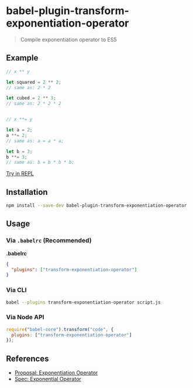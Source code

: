 # babel-plugin-transform-exponentiation-operator

> Compile exponentiation operator to ES5

## Example

```js
// x ** y

let squared = 2 ** 2;
// same as: 2 * 2

let cubed = 2 ** 3;
// same as: 2 * 2 * 2


// x **= y

let a = 2;
a **= 2;
// same as: a = a * a;

let b = 3;
b **= 3;
// same as: b = b * b * b;
```
[Try in REPL](http://babeljs.io/repl/#?evaluate=true&presets=es2015%2Cstage-0&code=%2F%2F%20x%20**%20y%0A%0Alet%20squared%20%3D%202%20**%202%3B%0A%2F%2F%20same%20as%3A%202%20*%202%0A%0Alet%20cubed%20%3D%202%20**%203%3B%0A%2F%2F%20same%20as%3A%202%20*%202%20*%202%0A%0A%0A%2F%2F%20x%20**%3D%20y%0A%0Alet%20a%20%3D%202%3B%0Aa%20**%3D%202%3B%0A%2F%2F%20same%20as%3A%20a%20%3D%20a%20*%20a%3B%0A%0Alet%20b%20%3D%203%3B%0Ab%20**%3D%203%3B%0A%2F%2F%20same%20as%3A%20b%20%3D%20b%20*%20b%20*%20b%3B)

## Installation

```sh
npm install --save-dev babel-plugin-transform-exponentiation-operator
```

## Usage

### Via `.babelrc` (Recommended)

**.babelrc**

```json
{
  "plugins": ["transform-exponentiation-operator"]
}
```

### Via CLI

```sh
babel --plugins transform-exponentiation-operator script.js
```

### Via Node API

```javascript
require("babel-core").transform("code", {
  plugins: ["transform-exponentiation-operator"]
});
```

## References

* [Proposal: Exponentiation Operator](https://github.com/rwaldron/exponentiation-operator)
* [Spec: Exponential Operator](https://rwaldron.github.io/exponentiation-operator/)

